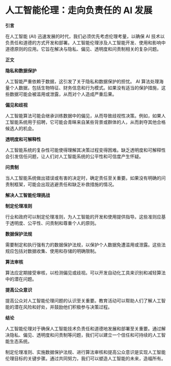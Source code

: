 # 人工智能伦理：走向负责任的 AI 发展

**引言**

在人工智能 (AI) 迅速发展的时代，我们必须优先考虑伦理考量，以确保 AI 技术以负责任和道德的方式开发和部署。人工智能伦理涉及人工智能开发、使用和影响中道德原则的应用。它旨在解决与隐私、偏见、透明度和问责制相关的复杂问题。

**正文**

**隐私和数据保护**

人工智能严重依赖于数据，这引发了关于隐私和数据保护的担忧。 AI 算法处理海量个人数据，包括生物特征、财务信息和行为模式。如果没有适当的保护措施，这些数据可能会被滥用或泄露，从而对个人造成严重后果。

**偏见和歧视**

人工智能算法可能会继承训练数据中的偏见，从而导致歧视性决策。例如，如果人工智能系统用于招聘，它可能会青睐来自某些背景或群体的人，从而剥夺其他合格候选人的机会。

**透明度和可解释性**

人工智能系统的复杂性可能使得理解其决策过程变得困难。缺乏透明度和可解释性会引发信任问题，让人们对人工智能系统的公平性和可信度产生怀疑。

**问责制**

当人工智能系统做出错误或有害的决定时，确定责任至关重要。如果没有明确的问责制框架，可能会出现逃避责任和缺乏补救措施的情况。

**解决人工智能伦理挑战**

**制定伦理准则**

行业和政府可以制定伦理准则，为人工智能的开发和使用提供指导。这些准则应基于透明度、公平性、问责制和尊重个人的原则。

**数据保护法规**

需要制定和执行强有力的数据保护法规，以保护个人数据免遭滥用或泄露。这些法规应包括对数据收集、使用和存储的明确限制。

**算法审核**

算法应定期接受审核，以检测偏见或歧视。可以开发自动化工具来识别和减轻算法中的潜在问题。

**提高公众意识**

提高公众对人工智能伦理问题的认识至关重要。教育活动可以帮助人们了解人工智能的潜在风险和好处，并鼓励他们积极参与决策过程。

**结论**

人工智能伦理对于确保人工智能技术负责任和道德地发展和部署至关重要。通过解决隐私、偏见、透明度和问责制等问题，我们可以建立一个信任和可持续的人工智能生态系统。

制定伦理准则、实施数据保护法规、进行算法审核和提高公众意识是实现人工智能伦理目标的关键步骤。通过共同努力，我们可以塑造人工智能的未来，造福所有。

